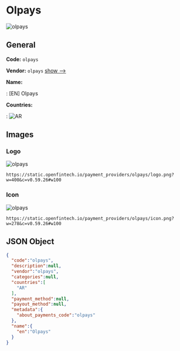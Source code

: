 
# Olpays 
![olpays](https://static.openfintech.io/payment_providers/olpays/logo.png?w=400&c=v0.59.26#w100)  

## General 
 
**Code:** `olpays` 
 
**Vendor:** `olpays` [show -->](/vendors/olpays/) 
 
**Name:** 
 
:	[EN] Olpays 
 
 
**Countries:** 
 
:	![AR](https://cdnjs.cloudflare.com/ajax/libs/flag-icon-css/3.3.0/flags/4x3/ar.svg#w24)  

## Images 

### Logo 
 
![olpays](https://static.openfintech.io/payment_providers/olpays/logo.png?w=400&c=v0.59.26#w100)  

```
https://static.openfintech.io/payment_providers/olpays/logo.png?w=400&c=v0.59.26#w100
```  

### Icon 
 
![olpays](https://static.openfintech.io/payment_providers/olpays/icon.png?w=278&c=v0.59.26#w100)  

```
https://static.openfintech.io/payment_providers/olpays/icon.png?w=278&c=v0.59.26#w100
```  

## JSON Object 

```json
{
  "code":"olpays",
  "description":null,
  "vendor":"olpays",
  "categories":null,
  "countries":[
    "AR"
  ],
  "payment_method":null,
  "payout_method":null,
  "metadata":{
    "about_payments_code":"olpays"
  },
  "name":{
    "en":"Olpays"
  }
}
```  
